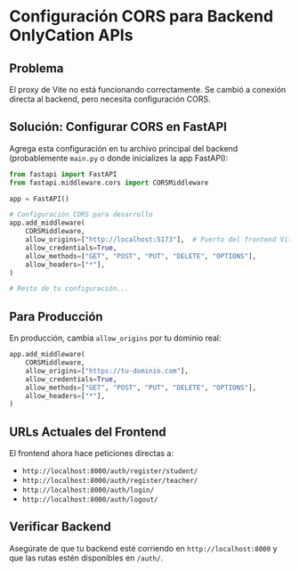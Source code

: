 # Configuración CORS para Backend OnlyCation APIs

## Problema
El proxy de Vite no está funcionando correctamente. Se cambió a conexión directa al backend, pero necesita configuración CORS.

## Solución: Configurar CORS en FastAPI

Agrega esta configuración en tu archivo principal del backend (probablemente `main.py` o donde inicializes la app FastAPI):

```python
from fastapi import FastAPI
from fastapi.middleware.cors import CORSMiddleware

app = FastAPI()

# Configuración CORS para desarrollo
app.add_middleware(
    CORSMiddleware,
    allow_origins=["http://localhost:5173"],  # Puerto del frontend Vite
    allow_credentials=True,
    allow_methods=["GET", "POST", "PUT", "DELETE", "OPTIONS"],
    allow_headers=["*"],
)

# Resto de tu configuración...
```

## Para Producción

En producción, cambia `allow_origins` por tu dominio real:

```python
app.add_middleware(
    CORSMiddleware,
    allow_origins=["https://tu-dominio.com"],
    allow_credentials=True,
    allow_methods=["GET", "POST", "PUT", "DELETE", "OPTIONS"],
    allow_headers=["*"],
)
```

## URLs Actuales del Frontend

El frontend ahora hace peticiones directas a:
- `http://localhost:8000/auth/register/student/`
- `http://localhost:8000/auth/register/teacher/`
- `http://localhost:8000/auth/login/`
- `http://localhost:8000/auth/logout/`

## Verificar Backend

Asegúrate de que tu backend esté corriendo en `http://localhost:8000` y que las rutas estén disponibles en `/auth/`.
